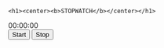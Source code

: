 
<!DOCTYPE html>
<html lang="en">
<head>
  
    <h1><center><b>STOPWATCH</b></center></h1>
    
  <meta charset="UTF-8">

  <link rel="stylesheet" href="Stopwatch.css">
  <link rel="stylesheet" href="Timer.html">

</head>
<body>

  <div id="stopwatch-box">
  00:00:00
  </div>

  <div id="controls">
    <button class="btn-xlarge" id="start">Start</button>
    <button class="btn-xlarge" id="stop">Stop</button>
  </div>

  <script src="Stopwatch.js"></script>
</body>
</html>
